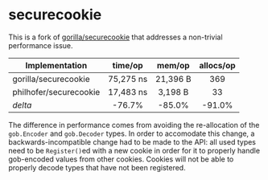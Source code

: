 securecookie
============

This is a fork of [gorilla/securecookie](http://github.com/gorilla/securecookie) that addresses a non-trivial performance issue.

|   Implementation       |  time/op  | mem/op   | allocs/op | 
| ---------------------- |:---------:|:--------:|:---------:|
| gorilla/securecookie   | 75,275 ns | 21,396 B |    369    |
| philhofer/securecookie | 17,483 ns | 3,198 B  |     33    |
|       *delta*          |   -76.7%  |  -85.0%  |   -91.0%  |


The difference in performance comes from avoiding the re-allocation of the `gob.Encoder` and `gob.Decoder` types. In order to accomodate this change, a backwards-incompatible change had to be made to the API: all used types need to be `Register()`ed with a new cookie in order for it to properly handle gob-encoded values from other cookies. Cookies will not be able to properly decode types that have not been registered.